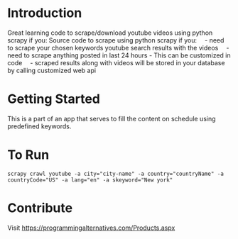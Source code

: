 # Introduction 
Great learning code to scrape/download youtube videos using python scrapy if you:
Source code to scrape using python scrapy if you:
 - need to scrape your chosen keywords youtube search results with the videos
 - need to scrape anything posted in last 24 hours - This can be customized in code
 - scraped results along with videos will be stored in your database by calling customized web api

# Getting Started
This is a part of an app that serves to fill the content on schedule using predefined keywords.

# To Run
```scrapy crawl youtube -a city="city-name" -a country="countryName" -a countryCode="US" -a lang="en" -a skeyword="New york"```

# Contribute
Visit https://programmingalternatives.com/Products.aspx